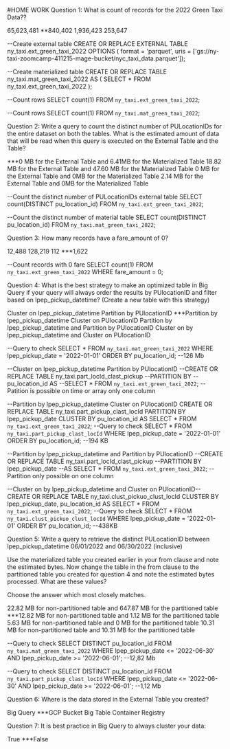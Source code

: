 #HOME WORK
Question 1: What is count of records for the 2022 Green Taxi Data??

65,623,481
**840,402
1,936,423
253,647

--Create external table
CREATE OR REPLACE EXTERNAL TABLE ny_taxi.ext_green_taxi_2022
OPTIONS ( format = 'parquet',
          uris  =  ['gs://ny-taxi-zoomcamp-411215-mage-bucket/nyc_taxi_data.parquet']);

--Create materialized table
CREATE OR REPLACE TABLE ny_taxi.mat_green_taxi_2022
AS ( SELECT * FROM ny_taxi.ext_green_taxi_2022 );

--Count rows
SELECT count(1) FROM `ny_taxi.ext_green_taxi_2022`;

--Count rows
SELECT count(1) FROM `ny_taxi.mat_green_taxi_2022`;


Question 2:
Write a query to count the distinct number of PULocationIDs for the entire dataset on both the tables.
What is the estimated amount of data that will be read when this query is executed on the External Table and the Table?

***0 MB for the External Table and 6.41MB for the Materialized Table
18.82 MB for the External Table and 47.60 MB for the Materialized Table
0 MB for the External Table and 0MB for the Materialized Table
2.14 MB for the External Table and 0MB for the Materialized Table

--Count the distinct number of PULocationIDs external table
SELECT count(DISTINCT pu_location_id) FROM `ny_taxi.ext_green_taxi_2022`;

--Count the distinct number of material table
SELECT count(DISTINCT pu_location_id) FROM `ny_taxi.mat_green_taxi_2022`;

Question 3:
How many records have a fare_amount of 0?

12,488
128,219
112
***1,622

--Count records with 0 fare
SELECT count(1) FROM `ny_taxi.ext_green_taxi_2022`
WHERE fare_amount = 0;


Question 4:
What is the best strategy to make an optimized table in Big Query if your query will always order the results by PUlocationID and filter based on lpep_pickup_datetime? (Create a new table with this strategy)

Cluster on lpep_pickup_datetime Partition by PUlocationID
***Partition by lpep_pickup_datetime Cluster on PUlocationID
Partition by lpep_pickup_datetime and Partition by PUlocationID
Cluster on by lpep_pickup_datetime and Cluster on PUlocationID

--Query to check
SELECT * FROM `ny_taxi.mat_green_taxi_2022`
WHERE lpep_pickup_date = '2022-01-01'
ORDER BY pu_location_id;
--126 Mb

--Cluster on lpep_pickup_datetime Partition by PUlocationID
--CREATE OR REPLACE TABLE ny_taxi.part_locId_clast_pickup 
--PARTITION BY
--pu_location_id AS
--SELECT * FROM `ny_taxi.ext_green_taxi_2022`;
--Patition is possible on time or array only one column

--Partition by lpep_pickup_datetime Cluster on PUlocationID
CREATE OR REPLACE TABLE ny_taxi.part_pickup_clast_locId 
PARTITION BY lpep_pickup_date 
CLUSTER BY pu_location_id
AS SELECT * FROM `ny_taxi.ext_green_taxi_2022`;
--Query to check
SELECT * FROM `ny_taxi.part_pickup_clast_locId`
WHERE lpep_pickup_date = '2022-01-01'
ORDER BY pu_location_id;
--194 KB

--Partition by lpep_pickup_datetime and Partition by PUlocationID
--CREATE OR REPLACE TABLE ny_taxi.part_locId_clast_pickup 
--PARTITION BY lpep_pickup_date 
--AS SELECT * FROM `ny_taxi.ext_green_taxi_2022`;
--Partition only possible on one column

--Cluster on by lpep_pickup_datetime and Cluster on PUlocationID--
CREATE OR REPLACE TABLE ny_taxi.clust_pickuo_clust_locId 
CLUSTER BY
lpep_pickup_date, pu_location_id AS
SELECT * FROM `ny_taxi.ext_green_taxi_2022`;
--Query to check
SELECT * FROM `ny_taxi.clust_pickuo_clust_locId`
WHERE lpep_pickup_date = '2022-01-01'
ORDER BY pu_location_id;
--438KB

Question 5:
Write a query to retrieve the distinct PULocationID between lpep_pickup_datetime 06/01/2022 and 06/30/2022 (inclusive)

Use the materialized table you created earlier in your from clause and note the estimated bytes. Now change the table in the from clause to the partitioned table you created for question 4 and note the estimated bytes processed. What are these values?

Choose the answer which most closely matches.

22.82 MB for non-partitioned table and 647.87 MB for the partitioned table
***12.82 MB for non-partitioned table and 1.12 MB for the partitioned table
5.63 MB for non-partitioned table and 0 MB for the partitioned table
10.31 MB for non-partitioned table and 10.31 MB for the partitioned table

--Query to check
SELECT DISTINCT pu_location_id FROM `ny_taxi.mat_green_taxi_2022`
WHERE lpep_pickup_date <= '2022-06-30' AND lpep_pickup_date >= '2022-06-01';
--12,82 Mb


--Query to check
SELECT DISTINCT pu_location_id FROM `ny_taxi.part_pickup_clast_locId`
WHERE lpep_pickup_date <= '2022-06-30' AND lpep_pickup_date >= '2022-06-01';
--1,12 Mb


Question 6:
Where is the data stored in the External Table you created?

Big Query
***GCP Bucket
Big Table
Container Registry

Question 7:
It is best practice in Big Query to always cluster your data:

True
***False






